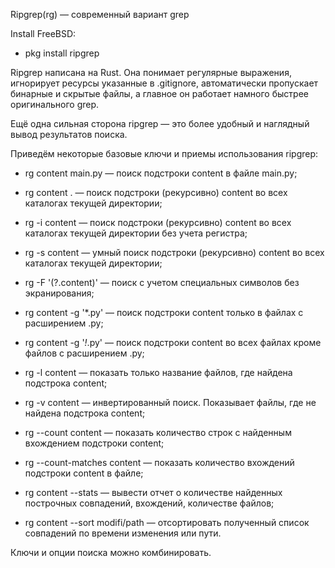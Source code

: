 Ripgrep(rg) — современный вариант grep

Install FreeBSD:

- pkg install ripgrep

Ripgrep написана на Rust. Она понимает регулярные выражения, игнорирует ресурсы указанные в .gitignore, автоматически пропускает бинарные и скрытые файлы, а главное он работает намного быстрее оригинального grep.

Ещё одна сильная сторона ripgrep — это более удобный и наглядный вывод результатов поиска.

Приведём некоторые базовые ключи и приемы использования ripgrep:

- rg content main.py — поиск подстроки content в файле main.py;

- rg content . — поиск подстроки (рекурсивно) content во всех каталогах текущей директории;

- rg -i content — поиск подстроки (рекурсивно) content во всех каталогах текущей директории без
учета регистра;

- rg -s content — умный поиск подстроки (рекурсивно) content во всех каталогах текущей директории;

- rg -F '(?.content)' — поиск с учетом специальных символов без экранирования;

- rg content -g '*.py' — поиск подстроки content только в файлах с расширением .py;

- rg content -g '*!*.py' — поиск подстроки content во всех файлах кроме файлов с расширением .py;

- rg -l content — показать только название файлов, где найдена подстрока content;

- rg -v content — инвертированный поиск. Показывает файлы, где не найдена подстрока content;

- rg --count content — показать количество строк с найденным вхождением подстроки content;

- rg --count-matches content — показать количество вхождений подстроки content в файле;

- rg content --stats — вывести отчет о количестве найденных построчных совпадений, вхождений,
количестве файлов;

- rg content --sort modifi/path — отсортировать полученный список совпадений по времени изменения
или пути.

Ключи и опции поиска можно комбинировать.
